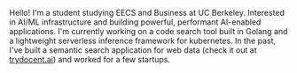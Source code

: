 Hello! I'm a student studying EECS and Business at UC Berkeley. Interested in AI/ML infrastructure and building powerful, performant AI-enabled applications. I'm currently working on a code search tool built in Golang and a lightweight serverless inference framework for kubernetes. In the past, I've built a semantic search application for web data (check it out at [trydocent.ai](https://www.trydocent.ai)) and worked for a few startups.

